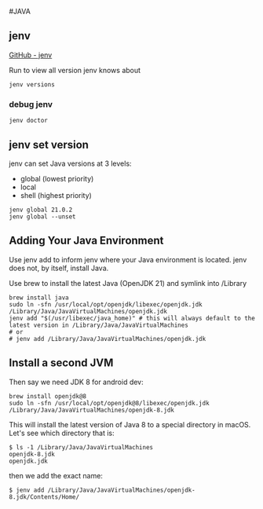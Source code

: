 #JAVA

## jenv

[GitHub - jenv](https://github.com/jenv/jenv)

Run to view all version jenv knows about

```
jenv versions
```

### debug jenv

```
jenv doctor
```

## jenv set version

jenv can set Java versions at 3 levels:

- global (lowest priority)
- local
- shell (highest priority)

```
jenv global 21.0.2
jenv global --unset
```

## Adding Your Java Environment

Use jenv add to inform jenv where your Java environment is located. jenv does not, by itself, install Java.

Use brew to install the latest Java (OpenJDK 21) and symlink into /Library

```
brew install java
sudo ln -sfn /usr/local/opt/openjdk/libexec/openjdk.jdk /Library/Java/JavaVirtualMachines/openjdk.jdk
jenv add "$(/usr/libexec/java_home)" # this will always default to the latest version in /Library/Java/JavaVirtualMachines
# or
# jenv add /Library/Java/JavaVirtualMachines/openjdk.jdk
```

## Install a second JVM

Then say we need JDK 8 for android dev:

```
brew install openjdk@8
sudo ln -sfn /usr/local/opt/openjdk@8/libexec/openjdk.jdk /Library/Java/JavaVirtualMachines/openjdk-8.jdk
```

This will install the latest version of Java 8 to a special directory in macOS. Let's see which directory that is:

```
$ ls -1 /Library/Java/JavaVirtualMachines
openjdk-8.jdk
openjdk.jdk
```

then we add the exact name:

```
$ jenv add /Library/Java/JavaVirtualMachines/openjdk-8.jdk/Contents/Home/
```

